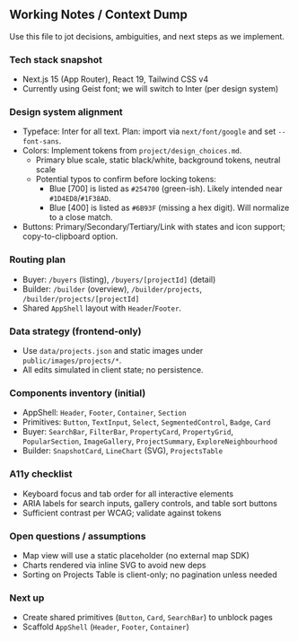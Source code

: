 ## Working Notes / Context Dump

Use this file to jot decisions, ambiguities, and next steps as we implement.

### Tech stack snapshot
- Next.js 15 (App Router), React 19, Tailwind CSS v4
- Currently using Geist font; we will switch to Inter (per design system)

### Design system alignment
- Typeface: Inter for all text. Plan: import via `next/font/google` and set `--font-sans`.
- Colors: Implement tokens from `project/design_choices.md`.
  - Primary blue scale, static black/white, background tokens, neutral scale
  - Potential typos to confirm before locking tokens:
    - Blue [700] is listed as `#254700` (green-ish). Likely intended near `#1D4ED8`/`#1F38AD`.
    - Blue [400] is listed as `#6B93F` (missing a hex digit). Will normalize to a close match.
- Buttons: Primary/Secondary/Tertiary/Link with states and icon support; copy-to-clipboard option.

### Routing plan
- Buyer: `/buyers` (listing), `/buyers/[projectId]` (detail)
- Builder: `/builder` (overview), `/builder/projects`, `/builder/projects/[projectId]`
- Shared `AppShell` layout with `Header`/`Footer`.

### Data strategy (frontend-only)
- Use `data/projects.json` and static images under `public/images/projects/*`.
- All edits simulated in client state; no persistence.

### Components inventory (initial)
- AppShell: `Header`, `Footer`, `Container`, `Section`
- Primitives: `Button`, `TextInput`, `Select`, `SegmentedControl`, `Badge`, `Card`
- Buyer: `SearchBar`, `FilterBar`, `PropertyCard`, `PropertyGrid`, `PopularSection`, `ImageGallery`, `ProjectSummary`, `ExploreNeighbourhood`
- Builder: `SnapshotCard`, `LineChart` (SVG), `ProjectsTable`

### A11y checklist
- Keyboard focus and tab order for all interactive elements
- ARIA labels for search inputs, gallery controls, and table sort buttons
- Sufficient contrast per WCAG; validate against tokens

### Open questions / assumptions
- Map view will use a static placeholder (no external map SDK)
- Charts rendered via inline SVG to avoid new deps
- Sorting on Projects Table is client-only; no pagination unless needed

### Next up
- Create shared primitives (`Button`, `Card`, `SearchBar`) to unblock pages
- Scaffold `AppShell` (`Header`, `Footer`, `Container`)


